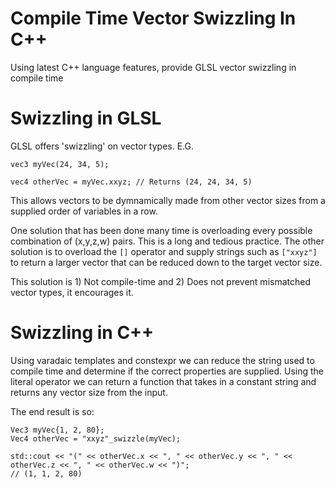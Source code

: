 # Compile Time Vector Swizzling In C++
Using latest C++ language features, provide GLSL vector swizzling in compile time

# Swizzling in GLSL
GLSL offers 'swizzling' on vector types. E.G.

```
vec3 myVec(24, 34, 5);

vec4 otherVec = myVec.xxyz; // Returns (24, 24, 34, 5)
```

This allows vectors to be dymnamically made from other vector sizes from a supplied order of variables in a row. 

One solution that has been done many time is overloading every possible combination of (x,y,z,w) pairs. This is a long and tedious practice.
The other solution is to overload the `[]` operator and supply strings such as `["xxyz"]` to return a larger vector that can be reduced down to the target vector size.

This solution is 1) Not compile-time and 2) Does not prevent mismatched vector types, it encourages it.

# Swizzling in C++
Using varadaic templates and constexpr we can reduce the string used to compile time and determine if the correct properties are supplied.
Using the literal operator we can return a function that takes in a constant string and returns any vector size from the input.

The end result is so:

```
Vec3 myVec{1, 2, 80};
Vec4 otherVec = "xxyz"_swizzle(myVec);

std::cout << "(" << otherVec.x << ", " << otherVec.y << ", " << otherVec.z << ", " << otherVec.w << ")";
// (1, 1, 2, 80)
```
